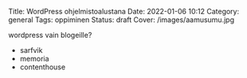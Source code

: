 Title: WordPress ohjelmistoalustana
Date: 2022-01-06 10:12
Category: general
Tags: oppiminen
Status: draft
Cover: /images/aamusumu.jpg

wordpress vain blogeille?

- sarfvik
- memoria
- contenthouse
